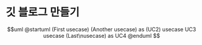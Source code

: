 # 깃 블로그 만들기
$$uml
    @startuml
    (First usecase)
    (Another usecase) as (UC2)
    usecase UC3
    usecase (Last\nusecase) as UC4
    @enduml
$$
